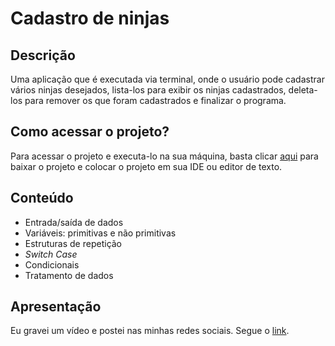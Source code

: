 # Cadastro de ninjas

## Descrição

Uma aplicação que é executada via terminal, onde o usuário pode cadastrar vários ninjas desejados, lista-los para exibir os ninjas cadastrados, deleta-los para remover os que foram cadastrados e finalizar o programa.

## Como acessar o projeto?

Para acessar o projeto e executa-lo na sua máquina, basta clicar <a href="https://github.com/LucasDevRJ/cadastroDeNinjas/archive/refs/heads/main.zip">aqui</a> para baixar o projeto e colocar o projeto em sua IDE ou editor de texto.

## Conteúdo

* Entrada/saída de dados
* Variáveis: primitivas e não primitivas
* Estruturas de repetição
* *Switch Case*
* Condicionais
* Tratamento de dados

## Apresentação

Eu gravei um vídeo e postei nas minhas redes sociais. Segue o [link](https://www.linkedin.com/posts/lucas-pereira-de-lima-programador_programaaexaeto-java-backend-activity-7288709394207268864-q5-4?utm_source=share&utm_medium=member_desktop "Linkedin").
